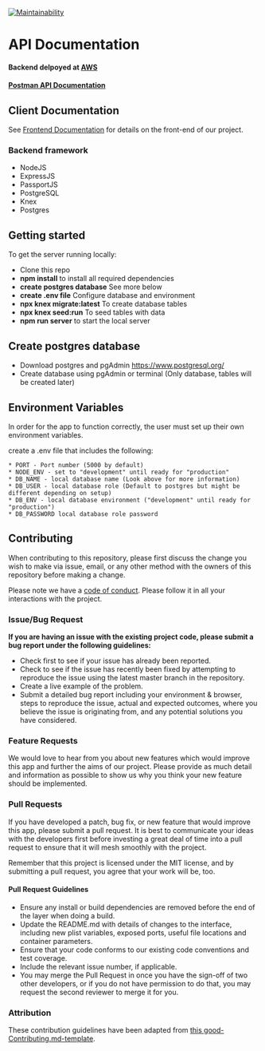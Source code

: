 [![Maintainability](https://api.codeclimate.com/v1/badges/5639a94bef21c852db5f/maintainability)](https://codeclimate.com/github/Lambda-School-Labs/speak-out-be/maintainability)

# API Documentation

#### Backend delpoyed at [AWS](https://speakoutbe.pedroprieto.dev) <br>

#### [Postman API Documentation](https://documenter.getpostman.com/view/8230639/SWTD8wyQ?version=latest#ab443920-3ba6-46b2-bff9-0de953af9172)

## Client Documentation

See [Frontend Documentation](https://github.com/prietop97/speak-out-fe) for details on the front-end of our project.

### Backend framework

- NodeJS
- ExpressJS
- PassportJS
- PostgreSQL
- Knex
- Postgres

## Getting started

To get the server running locally:

- Clone this repo
- **npm install** to install all required dependencies
- **create postgres database** See more below
- **create .env file** Configure database and environment
- **npx knex migrate:latest** To create database tables
- **npx knex seed:run** To seed tables with data
- **npm run server** to start the local server

## Create postgres database

- Download postgres and pgAdmin https://www.postgresql.org/
- Create database using pgAdmin or terminal (Only database, tables will be created later)

## Environment Variables

In order for the app to function correctly, the user must set up their own environment variables.

create a .env file that includes the following:

    * PORT - Port number (5000 by default)
    * NODE_ENV - set to "development" until ready for "production"
    * DB_NAME - local database name (Look above for more information)
    * DB_USER - local database role (Default to postgres but might be different depending on setup)
    * DB_ENV - local database environment ("development" until ready for "production")
    * DB_PASSWORD local database role password

## Contributing

When contributing to this repository, please first discuss the change you wish to make via issue, email, or any other method with the owners of this repository before making a change.

Please note we have a [code of conduct](./code_of_conduct.md). Please follow it in all your interactions with the project.

### Issue/Bug Request

**If you are having an issue with the existing project code, please submit a bug report under the following guidelines:**

- Check first to see if your issue has already been reported.
- Check to see if the issue has recently been fixed by attempting to reproduce the issue using the latest master branch in the repository.
- Create a live example of the problem.
- Submit a detailed bug report including your environment & browser, steps to reproduce the issue, actual and expected outcomes, where you believe the issue is originating from, and any potential solutions you have considered.

### Feature Requests

We would love to hear from you about new features which would improve this app and further the aims of our project. Please provide as much detail and information as possible to show us why you think your new feature should be implemented.

### Pull Requests

If you have developed a patch, bug fix, or new feature that would improve this app, please submit a pull request. It is best to communicate your ideas with the developers first before investing a great deal of time into a pull request to ensure that it will mesh smoothly with the project.

Remember that this project is licensed under the MIT license, and by submitting a pull request, you agree that your work will be, too.

#### Pull Request Guidelines

- Ensure any install or build dependencies are removed before the end of the layer when doing a build.
- Update the README.md with details of changes to the interface, including new plist variables, exposed ports, useful file locations and container parameters.
- Ensure that your code conforms to our existing code conventions and test coverage.
- Include the relevant issue number, if applicable.
- You may merge the Pull Request in once you have the sign-off of two other developers, or if you do not have permission to do that, you may request the second reviewer to merge it for you.

### Attribution

These contribution guidelines have been adapted from [this good-Contributing.md-template](https://gist.github.com/PurpleBooth/b24679402957c63ec426).
